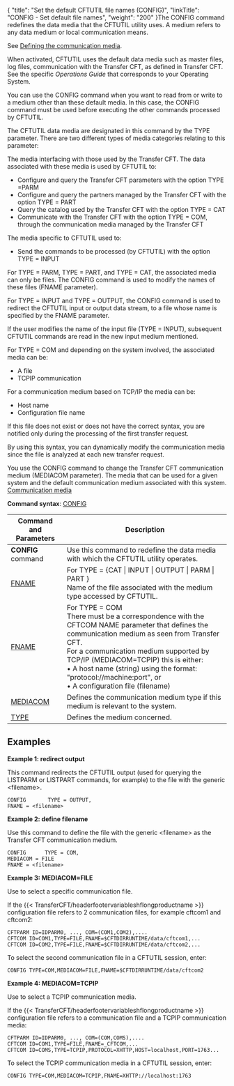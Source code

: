 {
    "title": "Set the default CFTUTIL file names (CONFIG)",
    "linkTitle": "CONFIG - Set default file names",
    "weight": "200"
}The <span id="CONFIG_command"></span>CONFIG command redefines the data media
that the CFTUTIL utility uses. A medium refers to any data medium or local
communication means.

See [Defining
the communication media](../../../admin_intro/admin_config_commands/communication_media_concepts).

When activated, CFTUTIL uses the default data media such as master files,
log files, communication with the Transfer CFT, as defined in Transfer
CFT. See the specific *Operations Guide* that corresponds to your
Operating System.

You can use the CONFIG command when you want to read from or write
to a medium other than these default media. In this case, the CONFIG command
must be used before executing the other commands processed by CFTUTIL.

The CFTUTIL data media are designated in this command by the TYPE parameter.
There are two different types of media categories relating to this parameter:

The media interfacing
with those used by the Transfer CFT. The data associated with
these media is used by CFTUTIL to:

- Configure
    and query the Transfer CFT parameters with the option TYPE =PARM
- Configure
    and query the partners managed by the Transfer CFT with the option
    TYPE = PART
- Query the
    catalog used by the Transfer CFT with the option TYPE = CAT
- Communicate
    with the Transfer CFT with the option TYPE = COM, through
    the communication media managed by the Transfer CFT

The media specific
to CFTUTIL used to:

- Send the
    commands to be processed (by CFTUTIL) with the option TYPE = INPUT

For TYPE = PARM, TYPE = PART, and TYPE = CAT, the associated media can
only be files. The CONFIG command is used to modify the names of these
files (FNAME parameter).

For TYPE = INPUT and TYPE = OUTPUT, the CONFIG command is used to redirect
the CFTUTIL input or output data stream, to a file whose name is specified
by the FNAME parameter.

If the user modifies the name of the input file (TYPE = INPUT), subsequent
CFTUTIL commands are read in the new input medium mentioned.

For TYPE = COM and depending on the system involved, the associated
media can be:

- A file
- TCPIP communication

For a communication medium based on TCP/IP the media can be:

- Host name
- Configuration file
    name

If this file does not exist or does not have the correct syntax, you are notified only during the processing of the first transfer request.

By using this syntax, you can dynamically modify the communication media
since the file is analyzed at each new transfer request.

You use the CONFIG command to change the Transfer CFT
communication medium (MEDIACOM parameter). The media that can be used for a given system and the default communication
medium associated with this system. <a href="../../../admin_intro/admin_config_commands/communication_media_concepts" class="MCXref xref">Communication media</a>

**Command syntax**: [CONFIG](../../command_summary#CONFIG)


| Command and Parameters | Description |
| --- | --- |
| **CONFIG** command | Use this command to redefine the data media with which the CFTUTIL utility operates.  |
|  <a href="../../command_summary/parameter_intro/fname">FNAME</a><br/>  | For TYPE = {CAT &#124; INPUT &#124; OUTPUT &#124; PARM &#124; PART }<br/> Name of the file associated with the medium type accessed by CFTUTIL. |
|  <a href="../../command_summary/parameter_intro/fname">FNAME</a><br/>  | For TYPE = COM<br/> There must be a correspondence with the CFTCOM NAME parameter that defines the communication medium as seen from Transfer CFT.<br/> For a communication medium supported by TCP/IP (MEDIACOM=TCPIP) this is either:<br/> • A host name (string) using the format: &quot;protocol://machine:port&quot;, or<br/> • A configuration file (filename) |
|  <a href="../../command_summary/parameter_intro/mediacom">MEDIACOM</a>  | Defines the communication medium type if this medium is relevant to the system. |
|  <a href="../../command_summary/parameter_intro/type#type_CONFIG">TYPE</a>  | Defines the medium concerned. |


Examples
--------

****Example 1: redirect output****

This command redirects the CFTUTIL output (used for
querying the LISTPARM or LISTPART commands, for example) to the file with
the generic &lt;filename&gt;.

```
CONFIG       TYPE = OUTPUT,
FNAME = <filename>
```

****Example 2: define filename****

Use this command to define the file with the generic
&lt;filename&gt; as the Transfer CFT communication medium.

```
CONFIG      TYPE = COM,
MEDIACOM = FILE
FNAME = <filename>
```

****Example 3: MEDIACOM=FILE****

Use to select a specific communication file.

If the {{< TransferCFT/headerfootervariableshflongproductname  >}} configuration file refers to 2 communication files, for example cftcom1 and cftcom2:

```
CFTPARM ID=IDPARM0, ..., COM=(COM1,COM2),....
CFTCOM ID=COM1,TYPE=FILE,FNAME=$CFTDIRRUNTIME/data/cftcom1,...
CFTCOM ID=COM2,TYPE=FILE,FNAME=$CFTDIRRUNTIME/data/cftcom2,...
```

To select the second communication file in a CFTUTIL session, enter:

```
CONFIG TYPE=COM,MEDIACOM=FILE,FNAME=$CFTDIRRUNTIME/data/cftcom2
```

****Example 4: MEDIACOM=TCPIP****

Use to select a TCPIP communication media.

If the {{< TransferCFT/headerfootervariableshflongproductname  >}} configuration file refers to a communication file and a TCPIP communication media:

```
CFTPARM ID=IDPARM0, ..., COM=(COM,COMS),....
CFTCOM ID=COM1,TYPE=FILE,FNAME=_CFTCOM,...
CFTCOM ID=COMS,TYPE=TCPIP,PROTOCOL=XHTTP,HOST=localhost,PORT=1763...
```

To select the TCPIP communication media in a CFTUTIL session, enter:

```
CONFIG TYPE=COM,MEDIACOM=TCPIP,FNAME=XHTTP://localhost:1763
```
